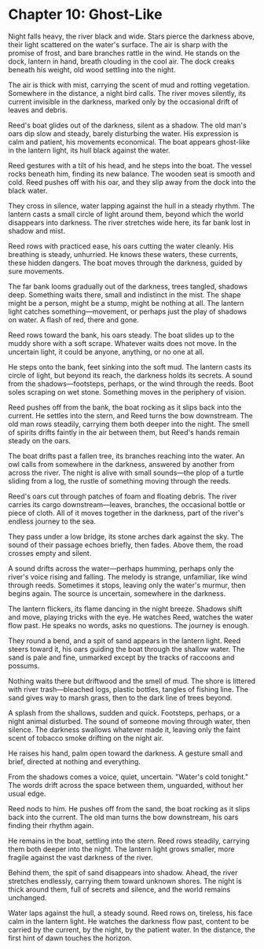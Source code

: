 # Chapter 10: Ghost-Like

Night falls heavy, the river black and wide. Stars pierce the darkness above, their light scattered on the water's surface. The air is sharp with the promise of frost, and bare branches rattle in the wind. He stands on the dock, lantern in hand, breath clouding in the cool air. The dock creaks beneath his weight, old wood settling into the night.

The air is thick with mist, carrying the scent of mud and rotting vegetation. Somewhere in the distance, a night bird calls. The river moves silently, its current invisible in the darkness, marked only by the occasional drift of leaves and debris.

Reed's boat glides out of the darkness, silent as a shadow. The old man's oars dip slow and steady, barely disturbing the water. His expression is calm and patient, his movements economical. The boat appears ghost-like in the lantern light, its hull black against the water.

Reed gestures with a tilt of his head, and he steps into the boat. The vessel rocks beneath him, finding its new balance. The wooden seat is smooth and cold. Reed pushes off with his oar, and they slip away from the dock into the black water.

They cross in silence, water lapping against the hull in a steady rhythm. The lantern casts a small circle of light around them, beyond which the world disappears into darkness. The river stretches wide here, its far bank lost in shadow and mist.

Reed rows with practiced ease, his oars cutting the water cleanly. His breathing is steady, unhurried. He knows these waters, these currents, these hidden dangers. The boat moves through the darkness, guided by sure movements.

The far bank looms gradually out of the darkness, trees tangled, shadows deep. Something waits there, small and indistinct in the mist. The shape might be a person, might be a stump, might be nothing at all. The lantern light catches something—movement, or perhaps just the play of shadows on water. A flash of red, there and gone.

Reed rows toward the bank, his oars steady. The boat slides up to the muddy shore with a soft scrape. Whatever waits does not move. In the uncertain light, it could be anyone, anything, or no one at all.

He steps onto the bank, feet sinking into the soft mud. The lantern casts its circle of light, but beyond its reach, the darkness holds its secrets. A sound from the shadows—footsteps, perhaps, or the wind through the reeds. Boot soles scraping on wet stone. Something moves in the periphery of vision.

Reed pushes off from the bank, the boat rocking as it slips back into the current. He settles into the stern, and Reed turns the bow downstream. The old man rows steadily, carrying them both deeper into the night. The smell of spirits drifts faintly in the air between them, but Reed's hands remain steady on the oars.

The boat drifts past a fallen tree, its branches reaching into the water. An owl calls from somewhere in the darkness, answered by another from across the river. The night is alive with small sounds—the plop of a turtle sliding from a log, the rustle of something moving through the reeds.

Reed's oars cut through patches of foam and floating debris. The river carries its cargo downstream—leaves, branches, the occasional bottle or piece of cloth. All of it moves together in the darkness, part of the river's endless journey to the sea.

They pass under a low bridge, its stone arches dark against the sky. The sound of their passage echoes briefly, then fades. Above them, the road crosses empty and silent.

A sound drifts across the water—perhaps humming, perhaps only the river's voice rising and falling. The melody is strange, unfamiliar, like wind through reeds. Sometimes it stops, leaving only the water's murmur, then begins again. The source is uncertain, somewhere in the darkness.

The lantern flickers, its flame dancing in the night breeze. Shadows shift and move, playing tricks with the eye. He watches Reed, watches the water flow past. He speaks no words, asks no questions. The journey is enough.

They round a bend, and a spit of sand appears in the lantern light. Reed steers toward it, his oars guiding the boat through the shallow water. The sand is pale and fine, unmarked except by the tracks of raccoons and possums.

Nothing waits there but driftwood and the smell of mud. The shore is littered with river trash—bleached logs, plastic bottles, tangles of fishing line. The sand gives way to marsh grass, then to the dark line of trees beyond.

A splash from the shallows, sudden and quick. Footsteps, perhaps, or a night animal disturbed. The sound of someone moving through water, then silence. The darkness swallows whatever made it, leaving only the faint scent of tobacco smoke drifting on the night air.

He raises his hand, palm open toward the darkness. A gesture small and brief, directed at nothing and everything. 

From the shadows comes a voice, quiet, uncertain. "Water's cold tonight." The words drift across the space between them, unguarded, without her usual edge. 

Reed nods to him. He pushes off from the sand, the boat rocking as it slips back into the current. The old man turns the bow downstream, his oars finding their rhythm again.

He remains in the boat, settling into the stern. Reed rows steadily, carrying them both deeper into the night. The lantern light grows smaller, more fragile against the vast darkness of the river.

Behind them, the spit of sand disappears into shadow. Ahead, the river stretches endlessly, carrying them toward unknown shores. The night is thick around them, full of secrets and silence, and the world remains unchanged.

Water laps against the hull, a steady sound. Reed rows on, tireless, his face calm in the lantern light. He watches the darkness flow past, content to be carried by the current, by the night, by the patient water. In the distance, the first hint of dawn touches the horizon. 